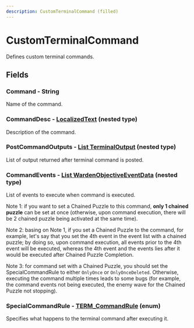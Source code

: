 ```yaml
---
description: CustomTerminalCommand (filled)
---
```


# CustomTerminalCommand

Defines custom terminal commands.

## Fields

### Command - String

Name of the command.

### CommandDesc - [LocalizedText](./localizedtext.md) (nested type)

Description of the command.

### PostCommandOutputs - [List TerminalOutput](terminaloutput.md) (nested type)

List of output returned after terminal command is posted.

### CommandEvents - [List WardenObjectiveEventData](wardenobjectiveeventdata.md) (nested type)

List of events to execute when command is executed.

Note 1: if you want to set a Chained Puzzle to this command, **only 1 chained puzzle** can be set at once (otherwise, upon command execution, there will be 2 chained puzzle being activated at the same time).

Note 2: basing on Note 1, if you set a Chained Puzzle to the command, for example, let's say that you set the 4th event in the event list with a chained puzzle; by doing so, upon command execution, all events prior to the 4th event will be executed, whereas the 4th event and the events lies after it would be executed after Chained Puzzle Completion.

Note 3: for command set with a Chained Puzzle, you should set the SpecialCommandRule to either `OnlyOnce` or `OnlyOnceDeleted`. Otherwise, executing the command multiple times leads to some bugs (for example, the command events not being executed, the enemy wave for the Chained Puzzle not stopping).

### SpecialCommandRule - [TERM\_CommandRule](../enum-types.md#term\_commandrule) (enum)

Specifies what happens to the terminal command after executing it.
